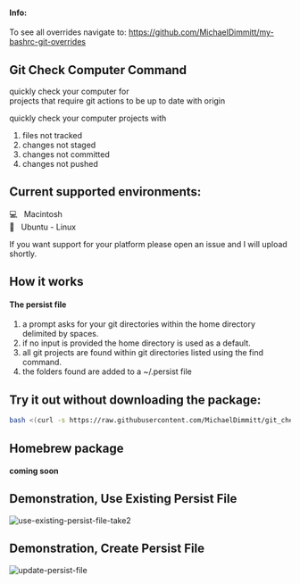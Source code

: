 #### Info:
To see all overrides navigate to: https://github.com/MichaelDimmitt/my-bashrc-git-overrides

## Git Check Computer Command
quickly check your computer for<br/>
projects that require git actions to be up to date with origin

quickly check your computer projects with
1) files not tracked
2) changes not staged
3) changes not committed
4) changes not pushed

## Current supported environments: 
💻&nbsp;&nbsp;&nbsp;Macintosh<br/>
🐧&nbsp;&nbsp;&nbsp;Ubuntu - Linux

If you want support for your platform please open an issue and I will upload shortly.

## How it works
#### The persist file
1) a prompt asks for your git directories within the home directory delimited by spaces. 
2) if no input is provided the home directory is used as a default.
3) all git projects are found within git directories listed using the find command.
4) the folders found are added to a ~/.persist file

## Try it out without downloading the package:
```bash
bash <(curl -s https://raw.githubusercontent.com/MichaelDimmitt/git_check_computer/master/git_check_computer.sh)
```

## Homebrew package 
#### coming soon

## Demonstration, Use Existing Persist File
![use-existing-persist-file-take2](https://user-images.githubusercontent.com/11463275/97744153-21044080-1abd-11eb-9a4a-3e21a4992f7b.gif)

## Demonstration, Create Persist File
![update-persist-file](https://user-images.githubusercontent.com/11463275/97929687-aeeb6000-1d37-11eb-8053-e4084f577c49.gif)
